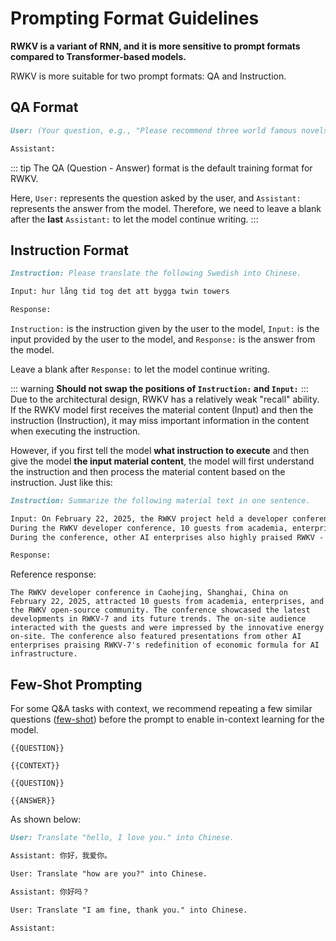 # Prompting Format Guidelines

**RWKV is a variant of RNN, and it is more sensitive to prompt formats compared to Transformer-based models.**

RWKV is more suitable for two prompt formats: QA and Instruction.

## QA Format

```markdown copy
User: (Your question, e.g., "Please recommend three world famous novels suitable for five - year - old children.")

Assistant:
```
::: tip
The QA (Question - Answer) format is the default training format for RWKV.

Here, `User:` represents the question asked by the user, and `Assistant:` represents the answer from the model. Therefore, we need to leave a blank after the **last** `Assistant:` to let the model continue writing.
:::

## Instruction Format

```markdown copy
Instruction: Please translate the following Swedish into Chinese.

Input: hur lång tid tog det att bygga twin towers

Response:
```

`Instruction:` is the instruction given by the user to the model, `Input:` is the input provided by the user to the model, and `Response:` is the answer from the model.

Leave a blank after `Response:` to let the model continue writing.

::: warning
**Should not swap the positions of `Instruction:` and `Input:`**
:::
Due to the architectural design, RWKV has a relatively weak "recall" ability. If the RWKV model first receives the material content (Input) and then the instruction (Instruction), it may miss important information in the content when executing the instruction.

However, if you first tell the model **what instruction to execute** and then give the model **the input material content**, the model will first understand the instruction and then process the material content based on the instruction. Just like this:

```markdown copy
Instruction: Summarize the following material text in one sentence.

Input: On February 22, 2025, the RWKV project held a developer conference themed "RWKV - 7 and Future Trends" in Caohejing, Shanghai, China. Developers, industry experts, and technological innovators from all over the country gathered together —— from well - known university laboratories to cutting - edge startup teams. The innovative energy on - site confirmed the excellent performance and far - reaching significance of RWKV - 7.
During the RWKV developer conference, 10 guests from academia, enterprises, and the RWKV open - source community brought in - depth sharing for developers, and the on - site audience interacted enthusiastically with the guests. For example, Yang Kaicheng from DeepGlint presented "RWKV - CLIP: A Robust Vision - Language Representation Learner", Hou Haowen from Guangming Laboratory presented "VisualRWKV: A Vision - Language Model Based on RWKV", Cheng Zhengxue from Shanghai Jiao Tong University presented "L3TC: Efficient Multimodal Data Compression Based on RWKV", Jiang Juntao from Zhejiang University presented "RWKV - Unet: Improving Medical Image Segmentation Results with Long - Distance Collaboration", etc.
During the conference, other AI enterprises also highly praised RWKV - 7, believing that it redefined the economic formula of AI infrastructure. The participants were also deeply touched by the demonstration of RWKV application results. Meanwhile, RWKV Yuanzhi Intelligence also shared RWKV - 7 and related demo presentations with thousands of developers at the 2025 Global Developer Conference.

Response:
```

Reference response:

``` text copy
The RWKV developer conference in Caohejing, Shanghai, China on February 22, 2025, attracted 10 guests from academia, enterprises, and the RWKV open-source community. The conference showcased the latest developments in RWKV-7 and its future trends. The on-site audience interacted with the guests and were impressed by the innovative energy on-site. The conference also featured presentations from other AI enterprises praising RWKV-7's redefinition of economic formula for AI infrastructure.
```

## Few-Shot Prompting

For some Q&A tasks with context, we recommend repeating a few similar questions ([few-shot](https://en.wikipedia.org/wiki/Few-shot_learning)) before the prompt to enable in-context learning for the model.

``` text copy
{{QUESTION}}

{{CONTEXT}}

{{QUESTION}}

{{ANSWER}}
```
As shown below:

```markdown copy
User: Translate "hello, I love you." into Chinese.

Assistant: 你好，我爱你。

User: Translate "how are you?" into Chinese.

Assistant: 你好吗？

User: Translate "I am fine, thank you." into Chinese.

Assistant:
```


